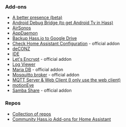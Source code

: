 ### Add-ons
* [A better presence (beta)](https://github.com/helto4real/hassio-add-ons/tree/master/presence)
* [Android Debug Bridge (to get Android Tv in Hass)](https://github.com/hassio-addons/addon-adb/blob/master/README.md)
* [AirSonos](https://github.com/hassio-addons/addon-airsonos/blob/v1.1.0/README.md)
* [AppDaemon](https://github.com/hassio-addons/addon-appdaemon3/blob/v1.5.0/README.md)
* [Backup Hass.io to Google Drive](https://github.com/samccauley/addon-hassiogooglebackup#readme)
* [Check Home Assistant Configuration](https://www.home-assistant.io/addons/check_config/) - official addon
* [deCONZ](https://github.com/marthoc/hassio-addons)
* [IDE](https://github.com/hassio-addons/addon-ide/blob/master/README.md)
* [Let's Encrypt](https://www.home-assistant.io/addons/lets_encrypt/) - official addon
* [Log Viewer](https://github.com/hassio-addons/addon-log-viewer)
* [Maria DB](https://www.home-assistant.io/addons/mariadb/) - official addon
* [Mosquitto broker](https://www.home-assistant.io/addons/mosquitto/) - official addon
* [MQTT Server & Web Client (I only use the web client)](https://github.com/hassio-addons/addon-mqtt/blob/master/README.md)
* [motionEye](https://github.com/hassio-addons/addon-motioneye)
* [Samba Share](https://www.home-assistant.io/addons/samba/) - official addon

### Repos
* [Collection of repos](https://github.com/hassio-addons)
* [Community Hass.io Add-ons for Home Assistant](https://github.com/hassio-addons/repository)
